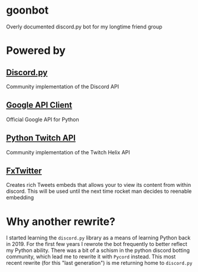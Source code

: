 #  goonbot
Overly documented discord.py bot for my longtime friend group

# Powered by
## [Discord.py](https://github.com/Rapptz/discord.py)
Community implementation of the Discord API

## [Google API Client](https://github.com/googleapis/google-api-python-client)
Official Google API for Python

## [Python Twitch API](https://github.com/Teekeks/pyTwitchAPI)
Community implementation of the Twitch Helix API

## [FxTwitter](https://github.com/FixTweet/FxTwitter)
Creates rich Tweets embeds that allows your to view its content from within discord. This will be used until the next time rocket man decides to reenable embedding

# Why another rewrite?
I started learning the `discord.py` library as a means of learning Python back in 2019. For the first few years I rewrote the bot frequently to better reflect my Python ability. There was a bit of a schism in the python discord botting community, which lead me to rewrite it with `Pycord` instead. This most recent rewrite (for this "last generation") is me returning home to `discord.py`